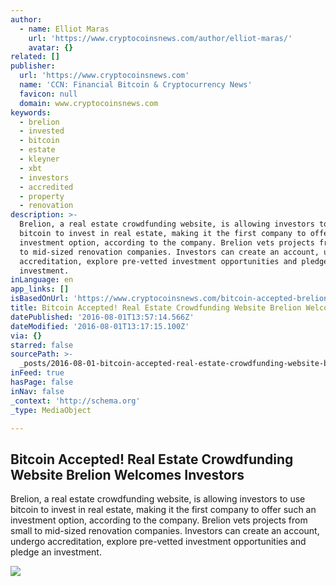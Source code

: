 ```yaml
---
author:
  - name: Elliot Maras
    url: 'https://www.cryptocoinsnews.com/author/elliot-maras/'
    avatar: {}
related: []
publisher:
  url: 'https://www.cryptocoinsnews.com'
  name: 'CCN: Financial Bitcoin & Cryptocurrency News'
  favicon: null
  domain: www.cryptocoinsnews.com
keywords:
  - brelion
  - invested
  - bitcoin
  - estate
  - kleyner
  - xbt
  - investors
  - accredited
  - property
  - renovation
description: >-
  Brelion, a real estate crowdfunding website, is allowing investors to use
  bitcoin to invest in real estate, making it the first company to offer such an
  investment option, according to the company. Brelion vets projects from small
  to mid-sized renovation companies. Investors can create an account, undergo
  accreditation, explore pre-vetted investment opportunities and pledge an
  investment.
inLanguage: en
app_links: []
isBasedOnUrl: 'https://www.cryptocoinsnews.com/bitcoin-accepted-brelion-real-estate/'
title: Bitcoin Accepted! Real Estate Crowdfunding Website Brelion Welcomes Investors
datePublished: '2016-08-01T13:57:14.566Z'
dateModified: '2016-08-01T13:17:15.100Z'
via: {}
starred: false
sourcePath: >-
  _posts/2016-08-01-bitcoin-accepted-real-estate-crowdfunding-website-brelion-w.md
inFeed: true
hasPage: false
inNav: false
_context: 'http://schema.org'
_type: MediaObject

---
```

<article style=""><h1>Bitcoin Accepted! Real Estate Crowdfunding Website Brelion Welcomes Investors</h1><p>Brelion, a real estate crowdfunding website, is allowing investors to use bitcoin to invest in real estate, making it the first company to offer such an investment option, according to the company. Brelion vets projects from small to mid-sized renovation companies. Investors can create an account, undergo accreditation, explore pre-vetted investment opportunities and pledge an investment.</p><img src="https://www.cryptocoinsnews.com/wp-content/uploads/2016/06/Bitcoin-brick-wall.jpg" /></article>